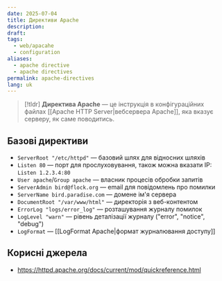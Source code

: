 ```yaml
---
date: 2025-07-04
title: Директиви Apache
description: 
draft: 
tags:
  - web/apacahe
  - configuration
aliases:
  - apache directive
  - apache directives
permalink: apache-directives
lang: uk
---
```


> [!tldr]
> **Директива Apache** — це інструкція в конфігураційних файлах [[Apache HTTP Server|вебсервера Apache]], яка вказує серверу, як саме поводитись.

## Базові директиви


- `ServerRoot "/etc/httpd"` — базовий шлях для відносних шляхів
- `Listen 80` — порт для прослуховування, також можна вказати IP: `Listen 1.2.3.4:80`
- `User apache`/`Group apache` — власник процесів обробки запитів
- `ServerAdmin bird@flock.org` — email для повідомлень про помилки
- `ServerName bird.paradise.com` — домене ім'я сервера
- `DocumentRoot "/var/www/html"` — директорія з веб-контентом
- `ErrorLog "logs/error_log"` — розташування журналу помилок
- `LogLevel "warn"` — рівень деталізації журналу ("error", "notice", "debug")
- `LogFormat` — [[LogFormat Apache|формат журналювання доступу]]

## Корисні джерела


- https://httpd.apache.org/docs/current/mod/quickreference.html